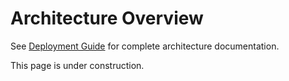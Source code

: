 # Architecture Overview

See [Deployment Guide](../deployment/guide.md) for complete architecture documentation.

This page is under construction.
